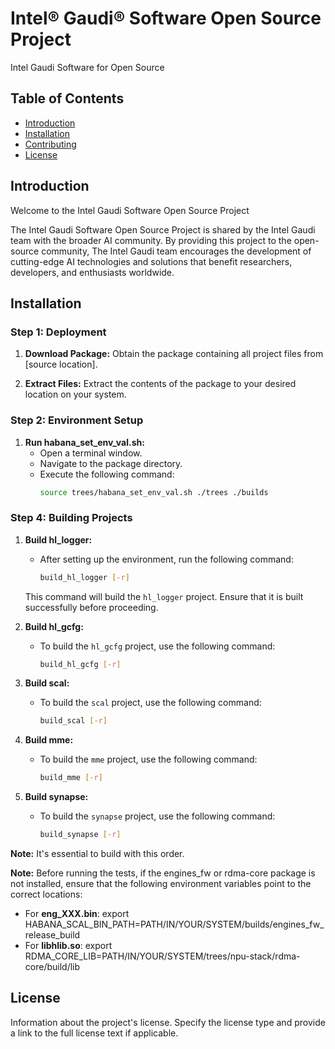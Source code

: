 # Intel&reg; Gaudi&reg; Software Open Source Project

Intel Gaudi Software for Open Source

## Table of Contents

- [Introduction](#introduction)
- [Installation](#installation)
- [Contributing](#contributing)
- [License](#license)

## Introduction

Welcome to the Intel Gaudi Software Open Source Project 

The Intel Gaudi Software Open Source Project is shared by the Intel Gaudi team with the broader AI community. By providing this project to the open-source community, The Intel Gaudi team encourages the development of cutting-edge AI technologies and solutions that benefit researchers, developers, and enthusiasts worldwide.

## Installation

### Step 1: Deployment

1. **Download Package:** Obtain the package containing all project files from [source location].

2. **Extract Files:** Extract the contents of the package to your desired location on your system.

### Step 2: Environment Setup

1. **Run habana_set_env_val.sh:**
   - Open a terminal window.
   - Navigate to the package directory.
   - Execute the following command: 
     ```bash
     source trees/habana_set_env_val.sh ./trees ./builds
     ```

### Step 4: Building Projects

1. **Build hl_logger:**
   - After setting up the environment, run the following command:
     ```bash
     build_hl_logger [-r]
     ```
   This command will build the `hl_logger` project. Ensure that it is built successfully before proceeding.

2. **Build hl_gcfg:**
   - To build the `hl_gcfg` project, use the following command:
     ```bash
     build_hl_gcfg [-r]
     ```
3. **Build scal:**
   - To build the `scal` project, use the following command:
     ```bash
     build_scal [-r]
     ```

4. **Build mme:**
   - To build the `mme` project, use the following command:
     ```bash
     build_mme [-r]
     ```
4. **Build synapse:**
   - To build the `synapse` project, use the following command:
     ```bash
     build_synapse [-r]
     ```


**Note:** It's essential to build with this order.

**Note:** Before running the tests, if the engines_fw or rdma-core package is not installed,
  ensure that the following environment variables point to the correct locations:

- For **eng_XXX.bin**: export HABANA_SCAL_BIN_PATH=PATH/IN/YOUR/SYSTEM/builds/engines_fw_release_build
- For **libhlib.so**: export RDMA_CORE_LIB=PATH/IN/YOUR/SYSTEM/trees/npu-stack/rdma-core/build/lib


## License

Information about the project's license. Specify the license type and provide a link to the full license text if applicable.
